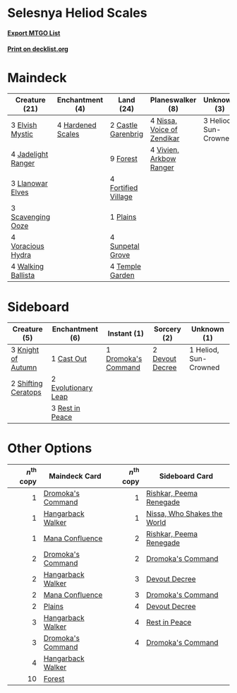 # Selesnya Heliod Scales

#### [Export MTGO List](../collection/Selesnya%20Heliod%20Scales/Selesnya%20Heliod%20Scales.txt)
#### [Print on decklist.org](http://decklist.org/?deckmain=2%09Castle%20Garenbrig%0A3%09Elvish%20Mystic%0A9%09Forest%0A4%09Fortified%20Village%0A4%09Hardened%20Scales%0A3%09Heliod,%20Sun-Crowned%0A4%09Jadelight%20Ranger%0A3%09Llanowar%20Elves%0A4%09Nissa,%20Voice%20of%20Zendikar%0A1%09Plains%0A3%09Scavenging%20Ooze%0A4%09Sunpetal%20Grove%0A4%09Temple%20Garden%0A4%09Vivien,%20Arkbow%20Ranger%0A4%09Voracious%20Hydra%0A4%09Walking%20Ballista&deckside=1%09Cast%20Out%0A2%09Devout%20Decree%0A1%09Dromoka's%20Command%0A2%09Evolutionary%20Leap%0A1%09Heliod,%20Sun-Crowned%0A3%09Knight%20of%20Autumn%0A3%09Rest%20in%20Peace%0A2%09Shifting%20Ceratops)
# Maindeck

|                                        Creature (21)                                        |                                      Enchantment (4)                                       |                                          Land (24)                                           |                                          Planeswalker (8)                                           |     Unknown (3)     |
|---------------------------------------------------------------------------------------------|--------------------------------------------------------------------------------------------|----------------------------------------------------------------------------------------------|-----------------------------------------------------------------------------------------------------|---------------------|
|3 [Elvish Mystic](http://gatherer.wizards.com/Pages/Card/Details.aspx?multiverseid=389499)   |4 [Hardened Scales](http://gatherer.wizards.com/Pages/Card/Details.aspx?multiverseid=420769)|2 [Castle Garenbrig](http://gatherer.wizards.com/Pages/Card/Details.aspx?multiverseid=473202) |4 [Nissa, Voice of Zendikar](http://gatherer.wizards.com/Pages/Card/Details.aspx?multiverseid=417424)|3 Heliod, Sun-Crowned|
|4 [Jadelight Ranger](http://gatherer.wizards.com/Pages/Card/Details.aspx?multiverseid=439793)|                                                                                            |9 [Forest](http://gatherer.wizards.com/Pages/Card/Details.aspx?multiverseid=439860)           |4 [Vivien, Arkbow Ranger](http://gatherer.wizards.com/Pages/Card/Details.aspx?multiverseid=466953)   |                     |
|3 [Llanowar Elves](http://gatherer.wizards.com/Pages/Card/Details.aspx?multiverseid=129626)  |                                                                                            |4 [Fortified Village](http://gatherer.wizards.com/Pages/Card/Details.aspx?multiverseid=410042)|                                                                                                     |                     |
|3 [Scavenging Ooze](http://gatherer.wizards.com/Pages/Card/Details.aspx?multiverseid=420783) |                                                                                            |1 [Plains](http://gatherer.wizards.com/Pages/Card/Details.aspx?multiverseid=439856)           |                                                                                                     |                     |
|4 [Voracious Hydra](http://gatherer.wizards.com/Pages/Card/Details.aspx?multiverseid=466954) |                                                                                            |4 [Sunpetal Grove](http://gatherer.wizards.com/Pages/Card/Details.aspx?multiverseid=420946)   |                                                                                                     |                     |
|4 [Walking Ballista](http://gatherer.wizards.com/Pages/Card/Details.aspx?multiverseid=423848)|                                                                                            |4 [Temple Garden](http://gatherer.wizards.com/Pages/Card/Details.aspx?multiverseid=405112)    |                                                                                                     |                     |


# Sideboard

|                                         Creature (5)                                         |                                       Enchantment (6)                                        |                                         Instant (1)                                          |                                       Sorcery (2)                                        |     Unknown (1)     |
|----------------------------------------------------------------------------------------------|----------------------------------------------------------------------------------------------|----------------------------------------------------------------------------------------------|------------------------------------------------------------------------------------------|---------------------|
|3 [Knight of Autumn](http://gatherer.wizards.com/Pages/Card/Details.aspx?multiverseid=452933) |1 [Cast Out](http://gatherer.wizards.com/Pages/Card/Details.aspx?multiverseid=426710)         |1 [Dromoka's Command](http://gatherer.wizards.com/Pages/Card/Details.aspx?multiverseid=394558)|2 [Devout Decree](http://gatherer.wizards.com/Pages/Card/Details.aspx?multiverseid=466767)|1 Heliod, Sun-Crowned|
|2 [Shifting Ceratops](http://gatherer.wizards.com/Pages/Card/Details.aspx?multiverseid=466948)|2 [Evolutionary Leap](http://gatherer.wizards.com/Pages/Card/Details.aspx?multiverseid=398573)|                                                                                              |                                                                                          |                     |
|                                                                                              |3 [Rest in Peace](http://gatherer.wizards.com/Pages/Card/Details.aspx?multiverseid=442021)    |                                                                                              |                                                                                          |                     |


# Other Options

|*n*<sup>th</sup> copy|                                       Maindeck Card                                        |*n*<sup>th</sup> copy|                                            Sideboard Card                                            |
|--------------------:|--------------------------------------------------------------------------------------------|--------------------:|------------------------------------------------------------------------------------------------------|
|                    1|[Dromoka's Command](http://gatherer.wizards.com/Pages/Card/Details.aspx?multiverseid=394558)|                    1|[Rishkar, Peema Renegade](http://gatherer.wizards.com/Pages/Card/Details.aspx?multiverseid=423789)    |
|                    1|[Hangarback Walker](http://gatherer.wizards.com/Pages/Card/Details.aspx?multiverseid=420600)|                    1|[Nissa, Who Shakes the World](http://gatherer.wizards.com/Pages/Card/Details.aspx?multiverseid=461096)|
|                    1|[Mana Confluence](http://gatherer.wizards.com/Pages/Card/Details.aspx?multiverseid=409573)  |                    2|[Rishkar, Peema Renegade](http://gatherer.wizards.com/Pages/Card/Details.aspx?multiverseid=423789)    |
|                    2|[Dromoka's Command](http://gatherer.wizards.com/Pages/Card/Details.aspx?multiverseid=394558)|                    2|[Dromoka's Command](http://gatherer.wizards.com/Pages/Card/Details.aspx?multiverseid=394558)          |
|                    2|[Hangarback Walker](http://gatherer.wizards.com/Pages/Card/Details.aspx?multiverseid=420600)|                    3|[Devout Decree](http://gatherer.wizards.com/Pages/Card/Details.aspx?multiverseid=466767)              |
|                    2|[Mana Confluence](http://gatherer.wizards.com/Pages/Card/Details.aspx?multiverseid=409573)  |                    3|[Dromoka's Command](http://gatherer.wizards.com/Pages/Card/Details.aspx?multiverseid=394558)          |
|                    2|[Plains](http://gatherer.wizards.com/Pages/Card/Details.aspx?multiverseid=439856)           |                    4|[Devout Decree](http://gatherer.wizards.com/Pages/Card/Details.aspx?multiverseid=466767)              |
|                    3|[Hangarback Walker](http://gatherer.wizards.com/Pages/Card/Details.aspx?multiverseid=420600)|                    4|[Rest in Peace](http://gatherer.wizards.com/Pages/Card/Details.aspx?multiverseid=442021)              |
|                    3|[Dromoka's Command](http://gatherer.wizards.com/Pages/Card/Details.aspx?multiverseid=394558)|                    4|[Dromoka's Command](http://gatherer.wizards.com/Pages/Card/Details.aspx?multiverseid=394558)          |
|                    4|[Hangarback Walker](http://gatherer.wizards.com/Pages/Card/Details.aspx?multiverseid=420600)|                     |                                                                                                      |
|                   10|[Forest](http://gatherer.wizards.com/Pages/Card/Details.aspx?multiverseid=439860)           |                     |                                                                                                      |

